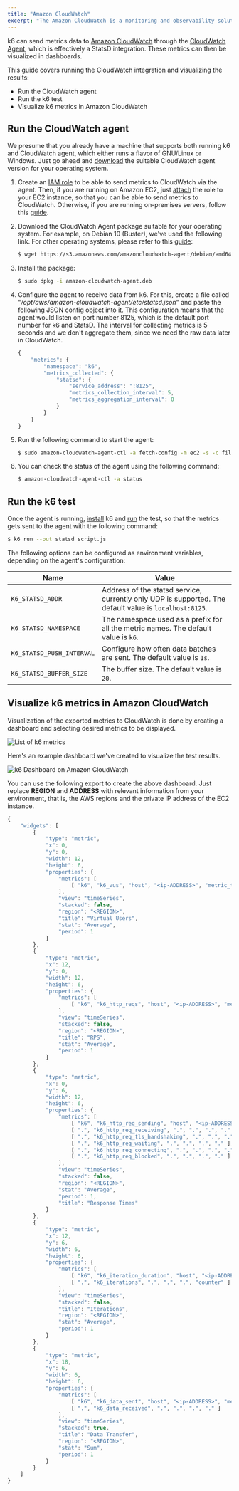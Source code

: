 ```yaml
---
title: "Amazon CloudWatch"
excerpt: "The Amazon CloudWatch is a monitoring and observability solution. In this article, we will show you how to send metrics from k6 to Amazon CloudWatch and later visualize them."
---
```


k6 can send metrics data to [Amazon CloudWatch](https://aws.amazon.com/cloudwatch/) through the [CloudWatch Agent](https://docs.aws.amazon.com/AmazonCloudWatch/latest/monitoring/Install-CloudWatch-Agent.html), which is effectively a StatsD integration. These metrics can then be visualized in dashboards.

This guide covers running the CloudWatch integration and visualizing the results:

- Run the CloudWatch agent
- Run the k6 test
- Visualize k6 metrics in Amazon CloudWatch

## Run the CloudWatch agent

We presume that you already have a machine that supports both running k6 and CloudWatch agent, which either runs a flavor of GNU/Linux or Windows. Just go ahead and [download](https://docs.aws.amazon.com/AmazonCloudWatch/latest/monitoring/download-cloudwatch-agent-commandline.html) the suitable CloudWatch agent version for your operating system.

1. Create an [IAM role](https://docs.aws.amazon.com/AmazonCloudWatch/latest/monitoring/create-iam-roles-for-cloudwatch-agent.html) to be able to send metrics to CloudWatch via the agent. Then, if you are running on Amazon EC2, just [attach](https://docs.aws.amazon.com/AWSEC2/latest/WindowsGuide/iam-roles-for-amazon-ec2.html#attach-iam-role) the role to your EC2 instance, so that you can be able to send metrics to CloudWatch. Otherwise, if you are running on-premises servers, follow this [guide](https://docs.aws.amazon.com/AmazonCloudWatch/latest/monitoring/install-CloudWatch-Agent-commandline-fleet.html#install-CloudWatch-Agent-iam_user-first).

2. Download the CloudWatch Agent package suitable for your operating system. For example, on Debian 10 (Buster), we've used the following link. For other operating systems, please refer to this [guide](https://docs.aws.amazon.com/AmazonCloudWatch/latest/monitoring/download-cloudwatch-agent-commandline.html):

    ```bash
    $ wget https://s3.amazonaws.com/amazoncloudwatch-agent/debian/amd64/latest/amazon-cloudwatch-agent.deb
    ```

3. Install the package:

    ```bash
    $ sudo dpkg -i amazon-cloudwatch-agent.deb
    ```

4. Configure the agent to receive data from k6. For this, create a file called "*/opt/aws/amazon-cloudwatch-agent/etc/statsd.json*" and paste the following JSON config object into it. This configuration means that the agent would listen on port number 8125, which is the default port number for k6 and StatsD. The interval for collecting metrics is 5 seconds and we don't aggregate them, since we need the raw data later in CloudWatch.

    ```js
    {
        "metrics": {
            "namespace": "k6",
            "metrics_collected": {
                "statsd": {
                    "service_address": ":8125",
                    "metrics_collection_interval": 5,
                    "metrics_aggregation_interval": 0
                }
            }
        }
    }
    ```

5. Run the following command to start the agent:

    ```bash
    $ sudo amazon-cloudwatch-agent-ctl -a fetch-config -m ec2 -s -c file:/opt/aws/amazon-cloudwatch-agent/etc/statsd.json
    ```

6. You can check the status of the agent using the following command:

    ```bash
    $ amazon-cloudwatch-agent-ctl -a status
    ```

## Run the k6 test

Once the agent is running, [install](/getting-started/installation) k6 and [run](/getting-started/running-k6) the test, so that the metrics gets sent to the agent with the following command:

```bash
$ k6 run --out statsd script.js
```

The following options can be configured as environment variables, depending on the agent's configuration:

| Name  | Value |
| ------------- | ------------- |
| `K6_STATSD_ADDR` | Address of the statsd service, currently only UDP is supported. The default value is `localhost:8125`. |
| `K6_STATSD_NAMESPACE` | The namespace used as a prefix for all the metric names. The default value is `k6`. |
| `K6_STATSD_PUSH_INTERVAL` | Configure how often data batches are sent. The default value is `1s`. |
| `K6_STATSD_BUFFER_SIZE` | The buffer size. The default value is `20`. |

## Visualize k6 metrics in Amazon CloudWatch

Visualization of the exported metrics to CloudWatch is done by creating a dashboard and selecting desired metrics to be displayed.

![List of k6 metrics](./images/CloudWatch/cloudwatch-k6-metrics.png)

Here's an example dashboard we've created to visualize the test results.

![k6 Dashboard on Amazon CloudWatch](./images/CloudWatch/cloudwatch-k6-dashboard.png)

You can use the following export to create the above dashboard. Just replace **REGION** and **ADDRESS** with relevant information from your environment, that is, the AWS regions and the private IP address of the EC2 instance.

<div class="code-group" data-props='{"labels": [], "lineNumbers": [true]}'>

```javascript
{
    "widgets": [
        {
            "type": "metric",
            "x": 0,
            "y": 0,
            "width": 12,
            "height": 6,
            "properties": {
                "metrics": [
                    [ "k6", "k6_vus", "host", "<ip-ADDRESS>", "metric_type", "gauge" ]
                ],
                "view": "timeSeries",
                "stacked": false,
                "region": "<REGION>",
                "title": "Virtual Users",
                "stat": "Average",
                "period": 1
            }
        },
        {
            "type": "metric",
            "x": 12,
            "y": 0,
            "width": 12,
            "height": 6,
            "properties": {
                "metrics": [
                    [ "k6", "k6_http_reqs", "host", "<ip-ADDRESS>", "metric_type", "counter" ]
                ],
                "view": "timeSeries",
                "stacked": false,
                "region": "<REGION>",
                "title": "RPS",
                "stat": "Average",
                "period": 1
            }
        },
        {
            "type": "metric",
            "x": 0,
            "y": 6,
            "width": 12,
            "height": 6,
            "properties": {
                "metrics": [
                    [ "k6", "k6_http_req_sending", "host", "<ip-ADDRESS>", "metric_type", "timing" ],
                    [ ".", "k6_http_req_receiving", ".", ".", ".", "." ],
                    [ ".", "k6_http_req_tls_handshaking", ".", ".", ".", "." ],
                    [ ".", "k6_http_req_waiting", ".", ".", ".", "." ],
                    [ ".", "k6_http_req_connecting", ".", ".", ".", "." ],
                    [ ".", "k6_http_req_blocked", ".", ".", ".", "." ]
                ],
                "view": "timeSeries",
                "stacked": false,
                "region": "<REGION>",
                "stat": "Average",
                "period": 1,
                "title": "Response Times"
            }
        },
        {
            "type": "metric",
            "x": 12,
            "y": 6,
            "width": 6,
            "height": 6,
            "properties": {
                "metrics": [
                    [ "k6", "k6_iteration_duration", "host", "<ip-ADDRESS>", "metric_type", "timing" ],
                    [ ".", "k6_iterations", ".", ".", ".", "counter" ]
                ],
                "view": "timeSeries",
                "stacked": false,
                "title": "Iterations",
                "region": "<REGION>",
                "stat": "Average",
                "period": 1
            }
        },
        {
            "type": "metric",
            "x": 18,
            "y": 6,
            "width": 6,
            "height": 6,
            "properties": {
                "metrics": [
                    [ "k6", "k6_data_sent", "host", "<ip-ADDRESS>", "metric_type", "counter" ],
                    [ ".", "k6_data_received", ".", ".", ".", "." ]
                ],
                "view": "timeSeries",
                "stacked": true,
                "title": "Data Transfer",
                "region": "<REGION>",
                "stat": "Sum",
                "period": 1
            }
        }
    ]
}
```

</div>
